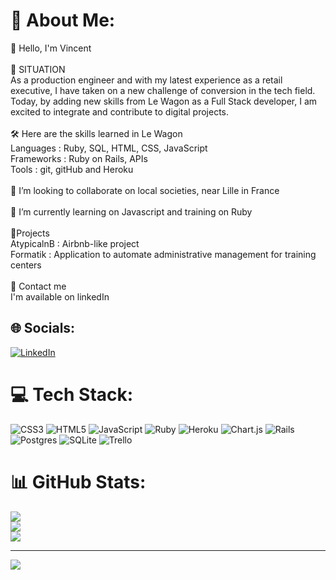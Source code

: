 # 💫 About Me:
👋 Hello, I'm Vincent<br><br>🔭 SITUATION<br>As a production engineer and with my latest experience as a retail executive, I have taken on a new challenge of conversion in the tech field.<br>Today, by adding new skills from Le Wagon as a Full Stack developer, I am excited to integrate and contribute to digital projects.<br><br>🛠️ Here are the skills learned in Le Wagon<br>Languages : Ruby, SQL, HTML, CSS, JavaScript<br>Frameworks :  Ruby on Rails, APIs<br>Tools : git, gitHub and Heroku<br><br>👯 I’m looking to collaborate on local societies, near Lille in France<br><br>🌱 I’m currently learning on Javascript and training on Ruby<br><br>📖Projects<br>AtypicalnB : Airbnb-like project<br>Formatik : Application to automate administrative management for training centers<br> <br>💬 Contact me<br>I'm available on linkedIn<br>


## 🌐 Socials:
[![LinkedIn](https://img.shields.io/badge/LinkedIn-%230077B5.svg?logo=linkedin&logoColor=white)](https://linkedin.com/in/https://www.linkedin.com/in/vincent-beaumont/) 

# 💻 Tech Stack:
![CSS3](https://img.shields.io/badge/css3-%231572B6.svg?style=for-the-badge&logo=css3&logoColor=white) ![HTML5](https://img.shields.io/badge/html5-%23E34F26.svg?style=for-the-badge&logo=html5&logoColor=white) ![JavaScript](https://img.shields.io/badge/javascript-%23323330.svg?style=for-the-badge&logo=javascript&logoColor=%23F7DF1E) ![Ruby](https://img.shields.io/badge/ruby-%23CC342D.svg?style=for-the-badge&logo=ruby&logoColor=white) ![Heroku](https://img.shields.io/badge/heroku-%23430098.svg?style=for-the-badge&logo=heroku&logoColor=white) ![Chart.js](https://img.shields.io/badge/chart.js-F5788D.svg?style=for-the-badge&logo=chart.js&logoColor=white) ![Rails](https://img.shields.io/badge/rails-%23CC0000.svg?style=for-the-badge&logo=ruby-on-rails&logoColor=white) ![Postgres](https://img.shields.io/badge/postgres-%23316192.svg?style=for-the-badge&logo=postgresql&logoColor=white) ![SQLite](https://img.shields.io/badge/sqlite-%2307405e.svg?style=for-the-badge&logo=sqlite&logoColor=white) ![Trello](https://img.shields.io/badge/Trello-%23026AA7.svg?style=for-the-badge&logo=Trello&logoColor=white)
# 📊 GitHub Stats:
![](https://github-readme-stats.vercel.app/api?username=jkawdev&theme=vue-dark&hide_border=false&include_all_commits=true&count_private=true)<br/>
![](https://github-readme-streak-stats.herokuapp.com/?user=jkawdev&theme=vue-dark&hide_border=false)<br/>
![](https://github-readme-stats.vercel.app/api/top-langs/?username=jkawdev&theme=vue-dark&hide_border=false&include_all_commits=true&count_private=true&layout=compact)

---
[![](https://visitcount.itsvg.in/api?id=jkawdev&icon=0&color=0)](https://visitcount.itsvg.in)

<!-- Proudly created with GPRM ( https://gprm.itsvg.in ) -->
